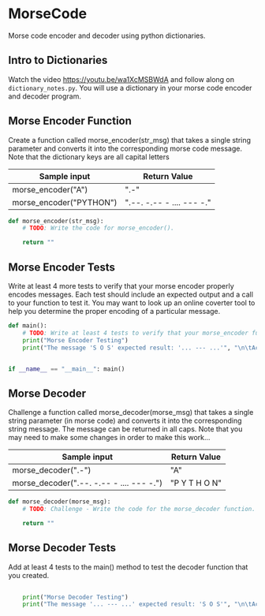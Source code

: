 # MorseCode
Morse code encoder and decoder using python dictionaries.

## Intro to Dictionaries
Watch the video https://youtu.be/wa1XcMSBWdA and follow along on `dictionary_notes.py`. You will use a dictionary in your morse code encoder and decoder program.


## Morse Encoder Function
Create a function called morse_encoder(str_msg) that takes a single string parameter and converts it into the
corresponding morse code message.  Note that the dictionary keys are all capital letters

| Sample input | Return Value |
| --- | --- |
| morse_encoder("A") | ".-" |
| morse_encoder("PYTHON")   |     ".--. -.-- - .... --- -." |

```python
def morse_encoder(str_msg):
    # TODO: Write the code for morse_encoder().

    return ""
```

## Morse Encoder Tests
Write at least 4 more tests to verify that your morse encoder properly encodes messages. 
Each test should include an expected output and a call to your function to test it.
You may want to look up an online coverter tool to help you determine the proper encoding of a particular message.

```python
def main():
    # TODO: Write at least 4 tests to verify that your morse_encoder function works.
    print("Morse Encoder Testing")
    print("The message 'S O S' expected result: '... --- ...'", "\n\tActual result: ", morse_encoder("S O S"))


if __name__ == "__main__": main()
```

## Morse Decoder
Challenge a function called morse_decoder(morse_msg) that takes a single string parameter (in morse code) and converts it into the
corresponding string message.  The message can be returned in all caps. Note that you may need to make some changes in order to 
make this work...

| Sample input      | Return Value |
| --- | --- |
| morse_decoder(".-")                  |     "A" |
| morse_decoder(".--. -.-- - .... --- -.")  |     "P Y T H O N" |

```python
def morse_decoder(morse_msg):
    # TODO: Challenge - Write the code for the morse_decoder function.

    return ""
```

## Morse Decoder Tests

Add at least 4 tests to the main() method to test the decoder function that you created.

```python
    
    print("Morse Decoder Testing")
    print("The message '... --- ...' expected result: 'S O S'", "\n\tActual result: ", morse_decoder("... --- ..."))
    
```

